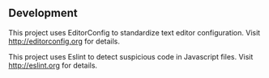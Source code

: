 ## Development

This project uses EditorConfig to standardize text editor configuration.
Visit http://editorconfig.org for details.
 
 This project uses Eslint to detect suspicious code in Javascript files.
 Visit http://eslint.org for details.
 